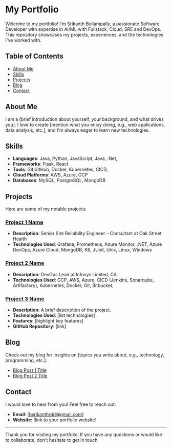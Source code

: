 # My Portfolio

Welcome to my portfolio! I'm Srikanth Bollampally, a passionate Software Developer with expertise in AI/ML with Fullstack, Cloud, SRE and DevOps. This repository showcases my projects, experiences, and the technologies I've worked with.

## Table of Contents

- [About Me](#about-me)
- [Skills](#skills)
- [Projects](#projects)
- [Blog](#blog)
- [Contact](#contact)

## About Me

I am a [brief introduction about yourself, your background, and what drives you]. I love to create [mention what you enjoy doing, e.g., web applications, data analysis, etc.], and I'm always eager to learn new technologies.

## Skills

- **Languages**: Java, Python, JavaScript, Java, .Net, 
- **Frameworks**: Flask, React
- **Tools**: Git,GitHub, Docker, Kubernetes, CICD, 
- **Cloud Platforms**: AWS, Azure, GCP
- **Databases**: MySQL, PostgreSQL, MongoDB

## Projects

Here are some of my notable projects:

### [Project 1 Name](link-to-project-1)
- **Description**: Senior Site Reliability Engineer – Consultant at Oak Street Health
- **Technologies Used**: Grafana, Prometheus, Azure Monitor, .NET, Azure DevOps, Azure Cloud, MongoDB, K6, JUnit, Unix, Linux, Windows



### [Project 2 Name](link-to-project-2)
- **Description**: DevOps Lead at Infosys Limited, CA	
- **Technologies Used**: GCP, AWS, Azure, CICD (Jenkins, Sonarqube, Artifactory), Kubernetes, Docker, Git, Bitbucket, 

### [Project 3 Name](link-to-project-3)
- **Description**: A brief description of the project.
- **Technologies Used**: [list technologies]
- **Features**: [highlight key features]
- **GitHub Repository**: [link]

## Blog

Check out my blog for insights on [topics you write about, e.g., technology, programming, etc.]:
- [Blog Post 1 Title](link-to-blog-post-1)
- [Blog Post 2 Title](link-to-blog-post-2)

## Contact

I would love to hear from you! Feel free to reach out:

- **Email**: [bsrikanthrdd@gmail.com]
- **Website**: [link to your portfolio website]

---

Thank you for visiting my portfolio! If you have any questions or would like to collaborate, don't hesitate to get in touch.
